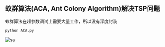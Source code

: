 

## 蚁群算法(ACA, Ant Colony Algorithm)解决TSP问题
蚁群算法在超参数调试上需要大量工作，所以没有深度封装
```bash
python ACA.py
```
![sa](https://github.com/guofei9987/pictures_for_blog/blob/master/heuristic_algorithm/aca_tsp.png?raw=true)
